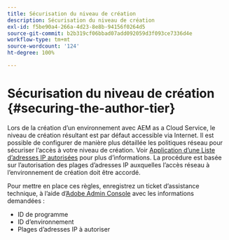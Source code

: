 ```yaml
---
title: Sécurisation du niveau de création
description: Sécurisation du niveau de création
exl-id: f5be90a4-266a-4d23-8e8b-94156f0264d5
source-git-commit: b2b319cf06bbad07add092059d3f093ce7336d4e
workflow-type: tm+mt
source-wordcount: '124'
ht-degree: 100%

---
```


# Sécurisation du niveau de création {#securing-the-author-tier}

Lors de la création d’un environnement avec AEM as a Cloud Service, le niveau de création résultant est par défaut accessible via Internet. Il est possible de configurer de manière plus détaillée les politiques réseau pour sécuriser l’accès à votre niveau de création. Voir [Application d’une Liste d’adresses IP autorisées](https://experienceleague.adobe.com/docs/experience-manager-cloud-service/implementing/using-cloud-manager/ip-allow-lists/apply-allow-list.html?lang=fr) pour plus d’informations. La procédure est basée sur l’autorisation des plages d’adresses IP auxquelles l’accès réseau à l’environnement de création doit être accordé.

Pour mettre en place ces règles, enregistrez un ticket d’assistance technique, à l’aide d’[Adobe Admin Console](https://adminconsole.adobe.com/) avec les informations demandées :

* ID de programme
* ID d’environnement
* Plages d’adresses IP à autoriser

